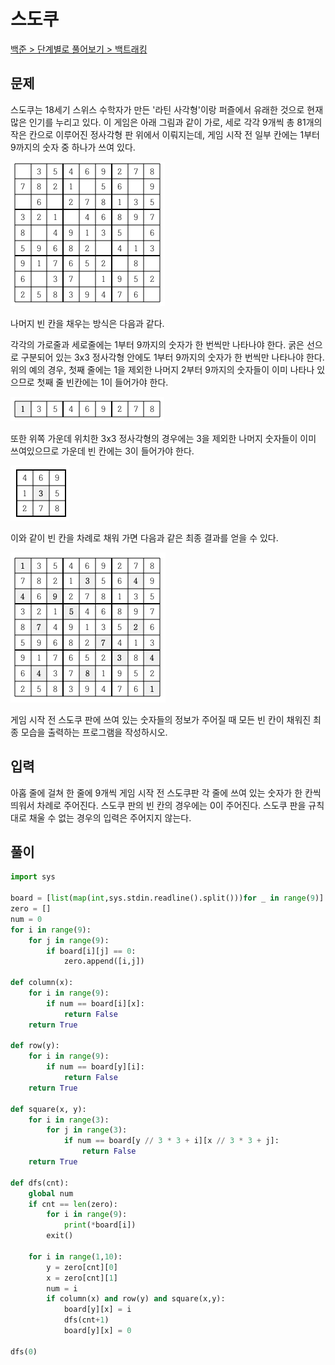 # 스도쿠

[백준 > 단계별로 풀어보기 > 백트래킹](https://www.acmicpc.net/problem/2580)

## 문제

스도쿠는 18세기 스위스 수학자가 만든 '라틴 사각형'이랑 퍼즐에서 유래한 것으로 현재 많은 인기를 누리고 있다. 이 게임은 아래 그림과 같이 가로, 세로 각각 9개씩 총 81개의 작은 칸으로 이루어진 정사각형 판 위에서 이뤄지는데, 게임 시작 전 일부 칸에는 1부터 9까지의 숫자 중 하나가 쓰여 있다.

![Alt text](image.png)

나머지 빈 칸을 채우는 방식은 다음과 같다.

각각의 가로줄과 세로줄에는 1부터 9까지의 숫자가 한 번씩만 나타나야 한다.
굵은 선으로 구분되어 있는 3x3 정사각형 안에도 1부터 9까지의 숫자가 한 번씩만 나타나야 한다.
위의 예의 경우, 첫째 줄에는 1을 제외한 나머지 2부터 9까지의 숫자들이 이미 나타나 있으므로 첫째 줄 빈칸에는 1이 들어가야 한다.

![Alt text](image-1.png)

또한 위쪽 가운데 위치한 3x3 정사각형의 경우에는 3을 제외한 나머지 숫자들이 이미 쓰여있으므로 가운데 빈 칸에는 3이 들어가야 한다.

![Alt text](image-2.png)

이와 같이 빈 칸을 차례로 채워 가면 다음과 같은 최종 결과를 얻을 수 있다.

![Alt text](image-3.png)

게임 시작 전 스도쿠 판에 쓰여 있는 숫자들의 정보가 주어질 때 모든 빈 칸이 채워진 최종 모습을 출력하는 프로그램을 작성하시오.

## 입력

아홉 줄에 걸쳐 한 줄에 9개씩 게임 시작 전 스도쿠판 각 줄에 쓰여 있는 숫자가 한 칸씩 띄워서 차례로 주어진다. 스도쿠 판의 빈 칸의 경우에는 0이 주어진다. 스도쿠 판을 규칙대로 채울 수 없는 경우의 입력은 주어지지 않는다.

## 풀이

```python
import sys

board = [list(map(int,sys.stdin.readline().split()))for _ in range(9)]
zero = []
num = 0
for i in range(9):
    for j in range(9):
        if board[i][j] == 0:
            zero.append([i,j])

def column(x):
    for i in range(9):
        if num == board[i][x]:
            return False
    return True

def row(y):
    for i in range(9):
        if num == board[y][i]:
            return False
    return True

def square(x, y):
    for i in range(3):
        for j in range(3):
            if num == board[y // 3 * 3 + i][x // 3 * 3 + j]:
                return False
    return True

def dfs(cnt):
    global num
    if cnt == len(zero):
        for i in range(9):
            print(*board[i])
        exit()

    for i in range(1,10):
        y = zero[cnt][0]
        x = zero[cnt][1]
        num = i
        if column(x) and row(y) and square(x,y):
            board[y][x] = i
            dfs(cnt+1)
            board[y][x] = 0
            
dfs(0)
```

